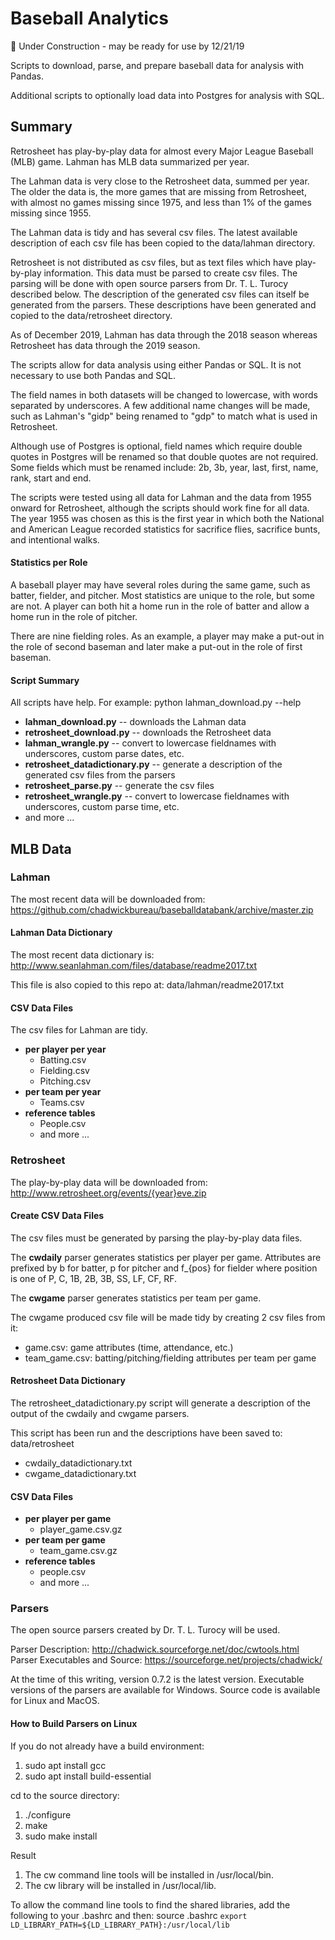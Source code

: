 # Baseball Analytics
&#x1F534; Under Construction - may be ready for use by 12/21/19  

Scripts to download, parse, and prepare baseball data for analysis with Pandas.

Additional scripts to optionally load data into Postgres for analysis with SQL.

## Summary

Retrosheet has play-by-play data for almost every Major League Baseball (MLB) game.  Lahman has MLB data summarized per year.

The Lahman data is very close to the Retrosheet data, summed per year.  The older the data is, the more games that are missing from Retrosheet, with almost no games missing since 1975, and less than 1% of the games missing since 1955.

The Lahman data is tidy and has several csv files.  The latest available description of each csv file has been copied to the data/lahman directory.

Retrosheet is not distributed as csv files, but as text files which have play-by-play information.  This data must be parsed to create csv files.  The parsing will be done with open source parsers from Dr. T. L. Turocy described below.  The description of the generated csv files can itself be generated from the parsers.  These descriptions have been generated and copied to the data/retrosheet directory.

As of December 2019, Lahman has data through the 2018 season whereas Retrosheet has data through the 2019 season.

The scripts allow for data analysis using either Pandas or SQL.  It is not necessary to use both Pandas and SQL.

The field names in both datasets will be changed to lowercase, with words separated by underscores.  A few additional name changes will be made, such as Lahman's "gidp" being renamed to "gdp" to match what is used in Retrosheet.

Although use of Postgres is optional, field names which require double quotes in Postgres will be renamed so that double quotes are not required.  Some fields which must be renamed include: 2b, 3b, year, last, first, name, rank, start and end.

The scripts were tested using all data for Lahman and the data from 1955 onward for Retrosheet, although the scripts should work fine for all data.  The year 1955 was chosen as this is the first year in which both the National and American League recorded statistics for sacrifice flies, sacrifice bunts, and intentional walks.

#### Statistics per Role

A baseball player may have several roles during the same game, such as batter, fielder, and pitcher.  Most statistics are unique to the role, but some are not.  A player can both hit a home run in the role of batter and allow a home run in the role of pitcher.

There are nine fielding roles.  As an example, a player may make a put-out in the role of second baseman and later make a put-out in the role of first baseman.

#### Script Summary

All scripts have help.  For example: python lahman_download.py --help

* **lahman_download.py** -- downloads the Lahman data
* **retrosheet_download.py** -- downloads the Retrosheet data
* **lahman_wrangle.py** -- convert to lowercase fieldnames with underscores, custom parse dates, etc.
* **retrosheet_datadictionary.py** -- generate a description of the generated csv files from the parsers
* **retrosheet_parse.py** -- generate the csv files
* **retrosheet_wrangle.py** -- convert to lowercase fieldnames with underscores, custom parse time, etc.
* and more ...



## MLB Data

### Lahman

The most recent data will be downloaded from:  https://github.com/chadwickbureau/baseballdatabank/archive/master.zip

#### Lahman Data Dictionary

The most recent data dictionary is:  http://www.seanlahman.com/files/database/readme2017.txt  

This file is also copied to this repo at: data/lahman/readme2017.txt

#### CSV Data Files

The csv files for Lahman are tidy.

* **per player per year**
  * Batting.csv
  * Fielding.csv
  * Pitching.csv
* **per team per year**
  * Teams.csv
* **reference tables**
  * People.csv
  * and more ...

### Retrosheet

The play-by-play data will be downloaded from: http://www.retrosheet.org/events/{year}eve.zip

#### Create CSV Data Files

The csv files must be generated by parsing the play-by-play data files.

The **cwdaily** parser generates statistics per player per game.  Attributes are prefixed by b for batter, p for pitcher and f_{pos} for fielder where position is one of P, C, 1B, 2B, 3B, SS, LF, CF, RF.

The **cwgame** parser generates statistics per team per game.

The cwgame produced csv file will be made tidy by creating 2 csv files from it:

- game.csv: game attributes (time, attendance, etc.)
- team_game.csv: batting/pitching/fielding attributes per team per game

#### Retrosheet Data Dictionary

The retrosheet_datadictionary.py script will generate a description of the output of the cwdaily and cwgame parsers.

This script has been run and the descriptions have been saved to:  data/retrosheet

* cwdaily_datadictionary.txt
* cwgame_datadictionary.txt

#### CSV Data Files

* **per player per game**
  * player_game.csv.gz
* **per team per game**
  * team_game.csv.gz
* **reference tables**
  * people.csv
  * and more ...

### Parsers

The open source parsers created by Dr. T. L. Turocy will be used.

Parser Description: http://chadwick.sourceforge.net/doc/cwtools.html  
Parser Executables and Source: https://sourceforge.net/projects/chadwick/  

At the time of this writing, version 0.7.2 is the latest version.  Executable versions of the parsers are available for Windows.  Source code is available for Linux and MacOS.

#### How to Build Parsers on Linux

If you do not already have a build environment:

1. sudo apt install gcc
2. sudo apt install build-essential

cd to the source directory:

1. ./configure
2. make
3. sudo make install

Result

1. The cw command line tools will be installed in /usr/local/bin.
2. The cw library will be installed in /usr/local/lib.

To allow the command line tools to find the shared libraries, add the following to your .bashrc and then: source .bashrc
`export LD_LIBRARY_PATH=${LD_LIBRARY_PATH}:/usr/local/lib`